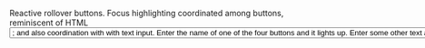 Reactive rollover buttons. Focus highlighting coordinated among buttons, reminiscent of HTML <select><option>; and also coordination with with text input. Enter the name of one of the four buttons and it lights up. Enter some other text and the buttons all go dim.
